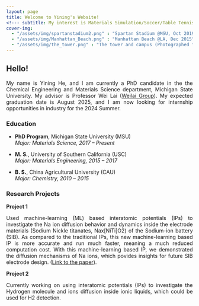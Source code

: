 ```yaml
---
layout: page
title: Welcome to Yining's Website!
<!--- subtitle: My interest is Materials Simulation/Soccer/Table Tennis/Travel... --->
cover-img: 
  - "/assets/img/spartanstadium2.png" : "Spartan Stadium @MSU, Oct 2019"
  - "/assets/img/Manhattan_Beach.png" : "Manhattan Beach @LA, Dec 2015"
  - "/assets/img/the_tower.png" : "The tower and campus (Photographed from library) @MSU, Dec 2019"
---
```


## Hello!
<p style="text-align: justify"> My name is Yining He, and I am currently a PhD candidate in the the Chemical Engineering and Materials Science department, Michigan State University. My advisor is Professor Wei Lai (<a href="https://weilaigroup.org">Weilai Group</a>). My expected graduation date is August 2025, and I am now looking for internship opportunities in industry for the 2024 Summer.</p>
<p style="text-align: justify"> </p>


### Education
- **PhD Program**, Michigan State University (MSU)<br />
_Major: Materials Science, 2017 – Present_

- **M. S.**, University of Southern California (USC)<br />
_Major: Materials Engineering, 2015 – 2017_

- **B. S.**, China Agricultural University (CAU)<br />
_Major: Chemistry, 2010 – 2015_

<p style="text-align: justify"> </p>


### Research Projects

**Project 1**
<p style="text-align: justify"> Used machine-learning (ML) based interatomic potentials (IPs) to investigate the Na ion diffusion behavior and dynamics inside the electrode materials (Sodium Nickle titanates, Nax[NiTi]O2) of the Sodium-ion battery (SIB). As compared to the traditional IPs, this new machine-learning based IP is more accurate and run much faster, meaning a much reduced computation cost. With this machine-learning based IP, we demonstrated the diffusion mechanisms of Na ions, which povides insights for future SIB electrode design. (<a href="https://doi.org/10.1016/j.ssi.2023.116298">Link to the paper</a>). </p>

<p style="text-align: justify"> </p>


**Project 2** 
<p style="text-align: justify"> Currently working on using interatomic potentials (IPs) to investigate the Hydrogen molecule and ions diffusion inside ionic liquids, which could be used for H2 detection. </p>

<p style="text-align: justify"> </p>

